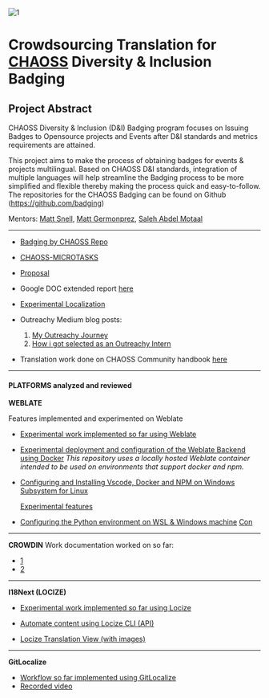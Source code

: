 ![1](https://user-images.githubusercontent.com/24816990/90947377-43c70880-e42d-11ea-8e03-1346225a9f0a.PNG)

# Crowdsourcing Translation for [CHAOSS](https://chaoss.community/) Diversity & Inclusion Badging

## Project Abstract 

CHAOSS Diversity & Inclusion (D&I) Badging program focuses on Issuing Badges to Opensource projects and Events after D&I standards and metrics requirements are attained. 

This project aims to make the process of obtaining badges for events & projects multilingual. 
Based on CHAOSS D&I standards, integration of multiple languages will help streamline the Badging process to be more simplified and flexible thereby making the process quick and easy-to-follow. The repositories for the CHAOSS Badging can be found on Github (https://github.com/badging)

Mentors:  [Matt Snell](https://github.com/Nebrethar), [Matt Germonprez](https://github.com/germonprez), [Saleh Abdel Motaal](https://github.com/SMotaal)

--------------------------------------

- [Badging by CHAOSS Repo](https://github.com/badging/)
- [CHAOSS-MICROTASKS](https://github.com/thecraftman/CHAOSS-microtasks)
- [Proposal](https://docs.google.com/document/d/1wWXZIM60iaA7XtlfNIsI2YZtK1Y_g9UwIFM0jcs0hcc/edit?usp=sharing)


- Google DOC extended report [here](https://docs.google.com/document/d/1Ut8qFAs8UtnruXCLsDNbxmqI3gfzZCuG5rrLmoQPJlg/edit?usp=sharing)
- [Experimental Localization](https://github.com/thecraftman/I18n-CHAOSS)

-  Outreachy Medium blog posts:
   1. [My Outreachy Journey](https://medium.com/@thecraftman/my-outreachy-journey-everybody-struggles-682a4943a1cf)
   2. [How i got selected as an Outreachy Intern](https://chaoss.community/mentorship-blog/2020/05/14/outreachy-blog/)
   
   

- Translation work done on CHAOSS Community handbook [here](https://github.com/thecraftman/governance/tree/translation/es/community-handbook)
-------------------------------------------

#### PLATFORMS analyzed and reviewed

**WEBLATE**

Features implemented and experimented on Weblate 

- [Experimental work implemented so far using Weblate](https://github.com/thecraftman/experimental-weblate/tree/staging)

-  [Experimental deployment and configuration of the Weblate Backend using Docker](https://github.com/thecraftman/experimental-weblate/tree/staging)
*This repository uses a locally hosted Weblate container intended to be used on environments that support docker and npm.*

- [Configuring and Installing Vscode, Docker and NPM on Windows Subsystem for Linux ](https://hackmd.io/MEF_ppMRRkeHz_IifIolPg)

	 [Experimental features](https://gist.github.com/thecraftman/de3f4e0d62a4a2b9d1289c74d084a693)

- [Configuring the Python environment on WSL & Windows machine](https://hackmd.io/-5klK7JxSTi6goi5Ee8Mfg) 
	[Con](https://gist.github.com/thecraftman/fc93c38b31065a3d703a2ef23f3e57dd)

---------------------------------------
	

**CROWDIN**
Work documentation worked on so far:
- [1](https://github.com/thecraftman/badging-experimental-crowdin)
- [2](https://gist.github.com/thecraftman/c2136f45b39fd54ca2f04f632d29ad87)

--------------------------------------

**I18Next (LOCIZE)**
- [Experimental work implemented so far using Locize](https://gist.github.com/thecraftman/1fc780edc5cad18469b823880595f95e)


- [Automate  content using Locize CLI (API)](https://gist.github.com/thecraftman/5c8fdd733bdac2bd405e6b195f55090c)

- [Locize Translation View (with images)](https://gist.github.com/thecraftman/7c855a29adc03ab7583f6e40260bc2a8)
---------------------------------------------

**GitLocalize**
- [Workflow so far implemented using GitLocalize](https://gist.github.com/thecraftman/13da6a19f3bae56e39ab5dbf6ecc0752)
- [Recorded video](https://drive.google.com/drive/folders/1YC-f7knRp_kUfMqunsNy9YqjLUPQKm6H?usp=sharing)






